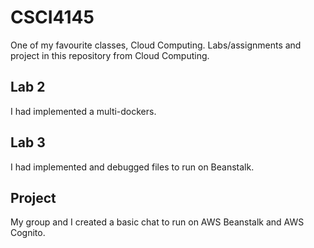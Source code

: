 # CSCI4145
One of my favourite classes, Cloud Computing. Labs/assignments and project in this repository from Cloud Computing.

## Lab 2
I had implemented a multi-dockers.

## Lab 3
I had implemented and debugged files to run on Beanstalk.

## Project
My group and I created a basic chat to run on  AWS Beanstalk and  AWS Cognito.
